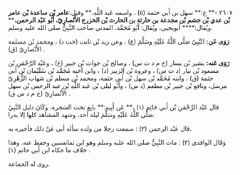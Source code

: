 ٢٦٠٧ -** ع:** سهل بن أَبي حثمة (٥) ، واسمه عَبد اللَّهِ،** وقيل:**عامر بْن ساعدة بْن عامر بْن عدي بْن جشم بْن مجدعة بن حارثة بن الحارث بْن الخزرج الأَنْصارِيّ، أَبُو عَبْد الرحمن،**** ويُقال:**** أبويحيى، ويُقال: أَبُو مُحَمَّد، المدني صاحب النَّبِيُّ صلى الله عليه وسلم.

**رَوَى عَن:** النَّبِيّ صَلَّى اللَّهُ عَلَيْهِ وسَلَّمَ (ع) ، وعن زيد بْن ثابت (خت د) ، ومحمد بْن مسلمة الأَنْصارِيّ (ق) .

**رَوَى عَنه:** بشير بْن يسار (خ م د ت س) ، وصالح بْن خوات بْن جبير (ع) ، وعَبْد الرَّحْمَنِ بْن مسعود بْن نيار (د ت س) ، وعروة بْن الزبير (د) ، وابن أخيه مُحَمَّد بْن سُلَيْمان بْن أَبي حثمة (ق) ، وابنه مُحَمَّد بْن سهل بْن أَبي حثمة، ومحمد بْن مسلم بْن شهاب الزُّهْرِيّ مرسل، ونافع بْن جبير بْن مطعم (د س) ، وأَبُو ليلى بْن عَبد اللَّهِ بْن عبد الرحمن بْن سهل الأَنْصارِيّ (خ م د س ق) .

قال عَبْد الرَّحْمَنِ بْن أَبي حَاتِم (١) ،** عَن أَبِيهِ:** بايع تحت الشجرة، وكَانَ دليل النَّبِيّ صَلَّى اللَّهُ عَلَيْهِ وسَلَّمَ ليلة أحد، وشهد المشاهد كلها إلا بدرا.

قال عَبْد الرحمن (٢) : سمعت رجلا من ولده سأله أبي عَنْ ذلك فأخبره به.

وَقَال الواقدي (٣) : مات النَّبِيُّ صلى الله عليه وسلم وهو ابن ثمانسنين وحفظ عنه. وهذا خلاف ما حكاه ابن أَبي حاتم (١) .

روى له الجماعة.